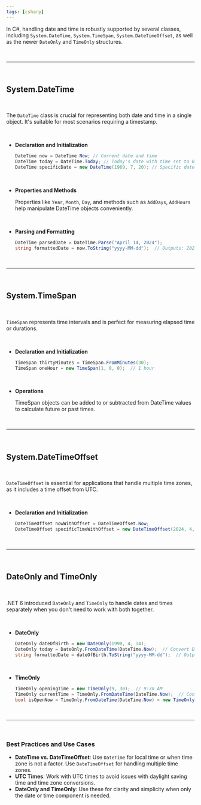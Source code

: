 ```yaml
---
tags: [csharp]
---
```


In C#, handling date and time is robustly supported by several classes, including `System.DateTime`, `System.TimeSpan`, `System.DateTimeOffset`, as well as the newer `DateOnly` and `TimeOnly` structures.

<br>

---

<br>

## System.DateTime

<br>

The `DateTime` class is crucial for representing both date and time in a single object. It's suitable for most scenarios requiring a timestamp.

<br>

- **Declaration and Initialization**

  ```csharp
  DateTime now = DateTime.Now; // Current date and time
  DateTime today = DateTime.Today; // Today's date with time set to 00:00:00
  DateTime specificDate = new DateTime(1969, 7, 20); // Specific date: July 20, 1969
  ```

<br>

- **Properties and Methods**

  Properties like `Year`, `Month`, `Day`, and methods such as `AddDays`, `AddHours` help manipulate DateTime objects conveniently.

<br>

- **Parsing and Formatting**

  ```csharp
  DateTime parsedDate = DateTime.Parse("April 14, 2024");
  string formattedDate = now.ToString("yyyy-MM-dd");  // Outputs: 2024-04-14
  ```

<br>

---

<br>

## System.TimeSpan

<br>

`TimeSpan` represents time intervals and is perfect for measuring elapsed time or durations.

<br>

- **Declaration and Initialization**

  ```csharp
  TimeSpan thirtyMinutes = TimeSpan.FromMinutes(30);
  TimeSpan oneHour = new TimeSpan(1, 0, 0);  // 1 hour
  ```

<br>

- **Operations**

  TimeSpan objects can be added to or subtracted from DateTime values to calculate future or past times.

<br>

---

<br>

## System.DateTimeOffset

<br>

`DateTimeOffset` is essential for applications that handle multiple time zones, as it includes a time offset from UTC.

<br>

- **Declaration and Initialization**

  ```csharp
  DateTimeOffset nowWithOffset = DateTimeOffset.Now;
  DateTimeOffset specificTimeWithOffset = new DateTimeOffset(2024, 4, 14, 12, 0, 0, TimeSpan.FromHours(-4));
  ```

<br>

---

<br>

## DateOnly and TimeOnly

<br>

.NET 6 introduced `DateOnly` and `TimeOnly` to handle dates and times separately when you don't need to work with both together.

<br>

- **DateOnly**

  ```csharp
  DateOnly dateOfBirth = new DateOnly(1990, 4, 14);
  DateOnly today = DateOnly.FromDateTime(DateTime.Now);  // Convert DateTime to DateOnly
  string formattedDate = dateOfBirth.ToString("yyyy-MM-dd");  // Outputs: 1990-04-14
  ```

<br>

- **TimeOnly**

  ```csharp
  TimeOnly openingTime = new TimeOnly(9, 30);  // 9:30 AM
  TimeOnly currentTime = TimeOnly.FromDateTime(DateTime.Now);  // Convert DateTime to TimeOnly
  bool isOpenNow = TimeOnly.FromDateTime(DateTime.Now) < new TimeOnly(17, 0);  // Compare times
  ```

<br>

---

<br>

### Best Practices and Use Cases

- **DateTime vs. DateTimeOffset**: Use `DateTime` for local time or when time zone is not a factor. Use `DateTimeOffset` for handling multiple time zones.
- **UTC Times**: Work with UTC times to avoid issues with daylight saving time and time zone conversions.
- **DateOnly and TimeOnly**: Use these for clarity and simplicity when only the date or time component is needed.